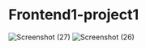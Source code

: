 # Frontend1-project1
![Screenshot (27)](https://github.com/CelestialJerusha/Frontend1-project1/assets/62611035/8993b987-a2fe-40a9-9250-904ce7ff4bc3)
![Screenshot (26)](https://github.com/CelestialJerusha/Frontend1-project1/assets/62611035/8c2e8b34-9cc6-4285-8702-c8cd4623fc13)
